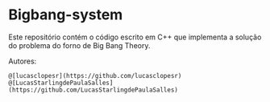 # Bigbang-system

Este repositório contém o código escrito em C++ que implementa a solução do problema do forno de Big Bang Theory.


Autores:

    @[lucasclopesr](https://github.com/lucasclopesr)
    @[LucasStarlingdePaulaSalles](https://github.com/LucasStarlingdePaulaSalles)
